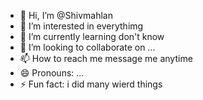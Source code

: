 - 👋 Hi, I’m @Shivmahlan
- 👀 I’m interested in everythimg 
- 🌱 I’m currently learning don't know 
- 💞️ I’m looking to collaborate on ...
- 📫 How to reach me message me anytime 
- 😄 Pronouns: ...
- ⚡ Fun fact: i did many wierd things 

<!---
Shivmahlan/Shivmahlan is a ✨ special ✨ repository because its `README.md` (this file) appears on your GitHub profile.
You can click the Preview link to take a look at your changes.
--->
